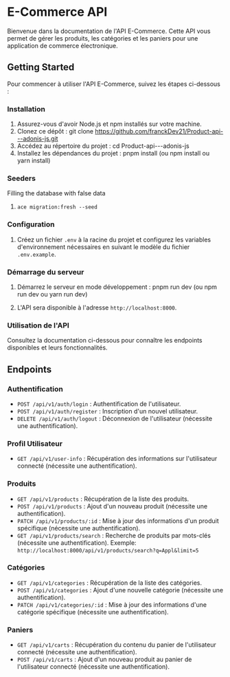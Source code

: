 # E-Commerce API

Bienvenue dans la documentation de l'API E-Commerce. Cette API vous permet de gérer les produits, les catégories et les paniers pour une application de commerce électronique.

## Getting Started

Pour commencer à utiliser l'API E-Commerce, suivez les étapes ci-dessous :

### Installation

1. Assurez-vous d'avoir Node.js et npm installés sur votre machine.
2. Clonez ce dépôt : git clone <https://github.com/franckDev21/Product-api---adonis-js.git>
3. Accédez au répertoire du projet : cd Product-api---adonis-js
4. Installez les dépendances du projet : pnpm install (ou npm install ou yarn install)

### Seeders

Filling the database with false data

1. `ace migration:fresh --seed`

### Configuration

1. Créez un fichier `.env` à la racine du projet et configurez les variables d'environnement nécessaires en suivant le modèle du fichier `.env.example`.

### Démarrage du serveur

1. Démarrez le serveur en mode développement : pnpm run dev (ou npm run dev ou yarn run dev)

2. L'API sera disponible à l'adresse `http://localhost:8000`.

### Utilisation de l'API

Consultez la documentation ci-dessous pour connaître les endpoints disponibles et leurs fonctionnalités.

## Endpoints

### Authentification

- `POST /api/v1/auth/login` : Authentification de l'utilisateur.
- `POST /api/v1/auth/register` : Inscription d'un nouvel utilisateur.
- `DELETE /api/v1/auth/logout` : Déconnexion de l'utilisateur (nécessite une authentification).

### Profil Utilisateur

- `GET /api/v1/user-info` : Récupération des informations sur l'utilisateur connecté (nécessite une authentification).

### Produits

- `GET /api/v1/products` : Récupération de la liste des produits.
- `POST /api/v1/products` : Ajout d'un nouveau produit (nécessite une authentification).
- `PATCH /api/v1/products/:id` : Mise à jour des informations d'un produit spécifique (nécessite une authentification).
- `GET /api/v1/products/search` : Recherche de produits par mots-clés (nécessite une authentification).
Exemple: `http://localhost:8000/api/v1/products/search?q=Appl&limit=5`

### Catégories

- `GET /api/v1/categories` : Récupération de la liste des catégories.
- `POST /api/v1/categories` : Ajout d'une nouvelle catégorie (nécessite une authentification).
- `PATCH /api/v1/categories/:id` : Mise à jour des informations d'une catégorie spécifique (nécessite une authentification).

### Paniers

- `GET /api/v1/carts` : Récupération du contenu du panier de l'utilisateur connecté (nécessite une authentification).
- `POST /api/v1/carts` : Ajout d'un nouveau produit au panier de l'utilisateur connecté (nécessite une authentification).

